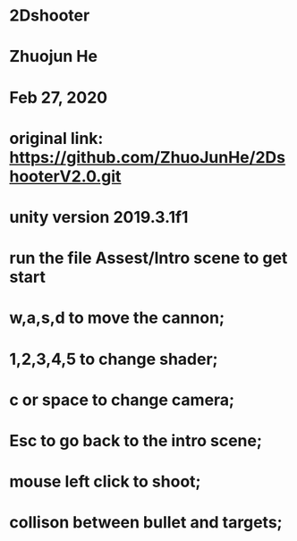 # 2Dshooter
# Zhuojun He
# Feb 27, 2020
# original link: https://github.com/ZhuoJunHe/2DshooterV2.0.git
# unity version 2019.3.1f1
# run the file Assest/Intro scene to get start
# w,a,s,d to move the cannon;
# 1,2,3,4,5 to change shader;
# c or space to change camera;
# Esc to go back to the intro scene;
# mouse left click to shoot;
# collison between bullet and targets;
